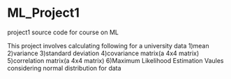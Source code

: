 # ML_Project1
project1 source code for course on ML

This project involves calculating following for a university data 
1)mean
2)variance
3)standard deviation
4)covariance matrix(a 4x4 matrix)
5)correlation matrix(a 4x4 matrix)
6)Maximum Likelihood Estimation Vaules considering normal distribution for data

